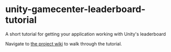 # unity-gamecenter-leaderboard-tutorial
A short tutorial for getting your application working with Unity's leaderboard

Navigate to [the project wiki](https://github.com/auermi/unity-gamecenter-leaderboard-tutorial/wiki) to walk through the tutorial.
